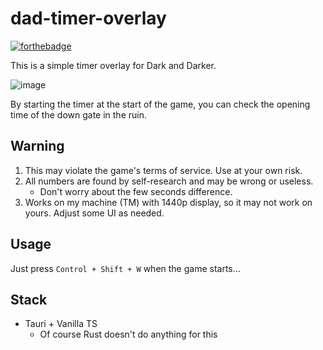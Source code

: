 # dad-timer-overlay

[![forthebadge](https://forthebadge.com/images/badges/works-on-my-machine.svg)](https://forthebadge.com)

This is a simple timer overlay for Dark and Darker.

![image](https://user-images.githubusercontent.com/3516343/232247557-d772fff4-76e9-46df-84be-a9f8008b2e70.png)

By starting the timer at the start of the game, you can check the opening time of the down gate in the ruin.

## Warning

1. This may violate the game's terms of service. Use at your own risk.
2. All numbers are found by self-research and may be wrong or useless.
   - Don't worry about the few seconds difference.
3. Works on my machine (TM) with 1440p display, so it may not work on yours. Adjust some UI as needed.

## Usage

Just press `Control + Shift + W` when the game starts...

## Stack

- Tauri + Vanilla TS
  - Of course Rust doesn't do anything for this
